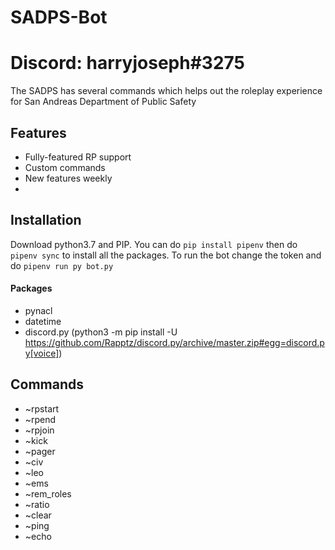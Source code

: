 # SADPS-Bot
# Discord: harryjoseph#3275
The SADPS has several commands which helps out the roleplay experience for San Andreas Department of Public Safety

## Features
- Fully-featured RP support
- Custom commands
- New features weekly
-

## Installation
Download python3.7 and PIP. You can do 
```pip install pipenv```
then do
```pipenv sync``` 
to install all the packages.
To run the bot change the token and do ```pipenv run py bot.py```
#### Packages
- pynacl
- datetime
- discord.py (python3 -m pip install -U https://github.com/Rapptz/discord.py/archive/master.zip#egg=discord.py[voice])

## Commands
- ~rpstart
- ~rpend
- ~rpjoin
- ~kick
- ~pager
- ~civ
- ~leo
- ~ems
- ~rem_roles
- ~ratio
- ~clear
- ~ping
- ~echo
